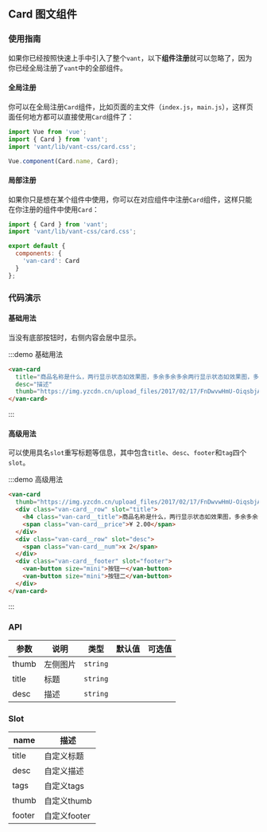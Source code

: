 ## Card 图文组件

### 使用指南

如果你已经按照快速上手中引入了整个`vant`，以下**组件注册**就可以忽略了，因为你已经全局注册了`vant`中的全部组件。

#### 全局注册

你可以在全局注册`Card`组件，比如页面的主文件（`index.js`，`main.js`），这样页面任何地方都可以直接使用`Card`组件了：

```js
import Vue from 'vue';
import { Card } from 'vant';
import 'vant/lib/vant-css/card.css';

Vue.component(Card.name, Card);
```

#### 局部注册

如果你只是想在某个组件中使用，你可以在对应组件中注册`Card`组件，这样只能在你注册的组件中使用`Card`：

```js
import { Card } from 'vant';
import 'vant/lib/vant-css/card.css';

export default {
  components: {
    'van-card': Card
  }
};
```

### 代码演示

#### 基础用法

当没有底部按钮时，右侧内容会居中显示。

:::demo 基础用法
```html
<van-card
  title="商品名称是什么，两行显示状态如效果图，多余多余多余两行显示状态如效果图，多余多余多余两行显示状态如效果图，多余多余多余两行显示状态如效果图，多余多余多余两行显示状态如效果图，多余多余多余"
  desc="描述"
  thumb="https://img.yzcdn.cn/upload_files/2017/02/17/FnDwvwHmU-OiqsbjAO5X7wh1KWrR.jpg!100x100.jpg">
</van-card>
```
:::

#### 高级用法

可以使用具名`slot`重写标题等信息，其中包含`title`、`desc`、`footer`和`tag`四个`slot`。

:::demo 高级用法
```html
<van-card
  thumb="https://img.yzcdn.cn/upload_files/2017/02/17/FnDwvwHmU-OiqsbjAO5X7wh1KWrR.jpg!100x100.jpg">
  <div class="van-card__row" slot="title">
    <h4 class="van-card__title">商品名称是什么，两行显示状态如效果图，多余多余多余两行显示状态如效果图，多余多余多余两行显示状态如效果图，多余多余多余两行显示状态如效果图，多余多余多余两行显示状态如效果图，多余多余多余</h4>
    <span class="van-card__price">¥ 2.00</span>
  </div>
  <div class="van-card__row" slot="desc">
    <span class="van-card__num">x 2</span>
  </div>
  <div class="van-card__footer" slot="footer">
    <van-button size="mini">按钮一</van-button>
    <van-button size="mini">按钮二</van-button>
  </div>
</van-card>
```
:::

### API

| 参数       | 说明      | 类型       | 默认值       | 可选值       |
|-----------|-----------|-----------|-------------|-------------|
| thumb | 左侧图片 | `string`  |          |          |
| title | 标题 | `string`  |          |          |
| desc | 描述 | `string`  |          |          |


### Slot

| name       | 描述      |
|-----------|-----------|
| title | 自定义标题 |
| desc | 自定义描述 |
| tags | 自定义tags |
| thumb | 自定义thumb |
| footer | 自定义footer |
